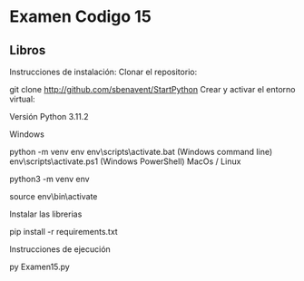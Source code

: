 # Examen Codigo 15
## Libros

Instrucciones de instalación:
Clonar el repositorio:

git clone http://github.com/sbenavent/StartPython
Crear y activar el entorno virtual:

Versión Python 3.11.2

Windows

python -m venv env
env\scripts\activate.bat (Windows command line)
env\scripts\activate.ps1 (Windows PowerShell)
MacOs / Linux

python3 -m venv env

source env\bin\activate

Instalar las librerias

pip install -r requirements.txt

Instrucciones de ejecución

py Examen15.py